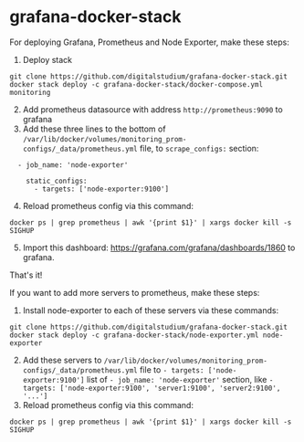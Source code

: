 # grafana-docker-stack

For deploying Grafana, Prometheus and Node Exporter, make these steps:
1. Deploy stack
```
git clone https://github.com/digitalstudium/grafana-docker-stack.git
docker stack deploy -c grafana-docker-stack/docker-compose.yml monitoring
```
2. Add prometheus datasource with address `http://prometheus:9090` to grafana
3. Add these three lines to the bottom of `/var/lib/docker/volumes/monitoring_prom-configs/_data/prometheus.yml` file, to `scrape_configs:` section:
```
  - job_name: 'node-exporter'

    static_configs:
      - targets: ['node-exporter:9100']
```
4. Reload prometheus config via this command:
```
docker ps | grep prometheus | awk '{print $1}' | xargs docker kill -s SIGHUP
```
5. Import this dashboard: https://grafana.com/grafana/dashboards/1860 to grafana.

That's it!

If you want to add more servers to prometheus, make these steps:
1. Install node-exporter to each of these servers via these commands:
```
git clone https://github.com/digitalstudium/grafana-docker-stack.git
docker stack deploy -c grafana-docker-stack/node-exporter.yml node-exporter
```
2. Add these servers to `/var/lib/docker/volumes/monitoring_prom-configs/_data/prometheus.yml` file to `- targets: ['node-exporter:9100']` list of `- job_name: 'node-exporter'` section, like `- targets: ['node-exporter:9100', 'server1:9100', 'server2:9100', '...']`
3. Reload prometheus config via this command:
```
docker ps | grep prometheus | awk '{print $1}' | xargs docker kill -s SIGHUP
